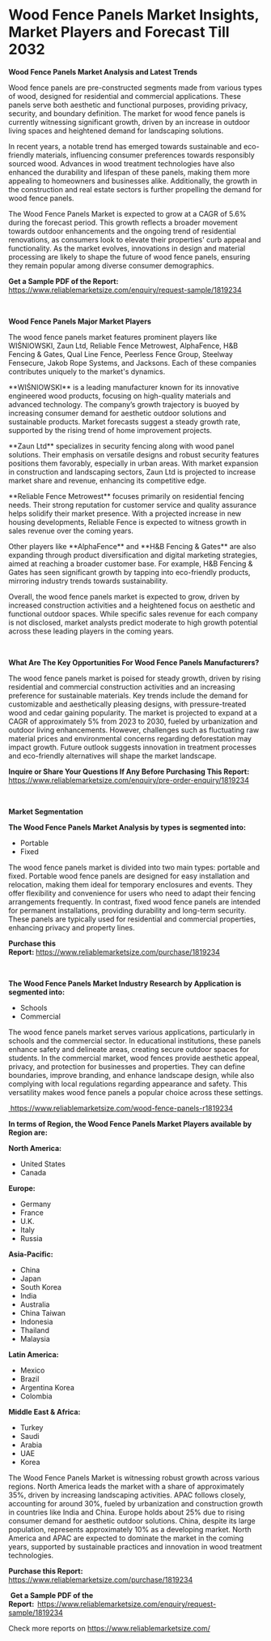 <p><h1>Wood Fence Panels Market Insights, Market Players and Forecast Till 2032</h1></p><p><strong>Wood Fence Panels Market Analysis and Latest Trends</strong></p>
<p><p>Wood fence panels are pre-constructed segments made from various types of wood, designed for residential and commercial applications. These panels serve both aesthetic and functional purposes, providing privacy, security, and boundary definition. The market for wood fence panels is currently witnessing significant growth, driven by an increase in outdoor living spaces and heightened demand for landscaping solutions.</p><p>In recent years, a notable trend has emerged towards sustainable and eco-friendly materials, influencing consumer preferences towards responsibly sourced wood. Advances in wood treatment technologies have also enhanced the durability and lifespan of these panels, making them more appealing to homeowners and businesses alike. Additionally, the growth in the construction and real estate sectors is further propelling the demand for wood fence panels.</p><p>The Wood Fence Panels Market is expected to grow at a CAGR of 5.6% during the forecast period. This growth reflects a broader movement towards outdoor enhancements and the ongoing trend of residential renovations, as consumers look to elevate their properties' curb appeal and functionality. As the market evolves, innovations in design and material processing are likely to shape the future of wood fence panels, ensuring they remain popular among diverse consumer demographics.</p></p>
<p><strong>Get a Sample PDF of the Report:&nbsp;</strong> <a href="https://www.reliablemarketsize.com/enquiry/request-sample/1819234?utm_campaign=3092&utm_medium=2&utm_source=Github&utm_content=ia&utm_term=09042025&utm_id=wood-fence-panels">https://www.reliablemarketsize.com/enquiry/request-sample/1819234</a></p>
<p>&nbsp;</p>
<p><strong>Wood Fence Panels Major Market Players</strong></p>
<p><p>The wood fence panels market features prominent players like WIŚNIOWSKI, Zaun Ltd, Reliable Fence Metrowest, AlphaFence, H&B Fencing & Gates, Qual Line Fence, Peerless Fence Group, Steelway Fensecure, Jakob Rope Systems, and Jacksons. Each of these companies contributes uniquely to the market's dynamics.</p><p>**WIŚNIOWSKI** is a leading manufacturer known for its innovative engineered wood products, focusing on high-quality materials and advanced technology. The company’s growth trajectory is buoyed by increasing consumer demand for aesthetic outdoor solutions and sustainable products. Market forecasts suggest a steady growth rate, supported by the rising trend of home improvement projects.</p><p>**Zaun Ltd** specializes in security fencing along with wood panel solutions. Their emphasis on versatile designs and robust security features positions them favorably, especially in urban areas. With market expansion in construction and landscaping sectors, Zaun Ltd is projected to increase market share and revenue, enhancing its competitive edge.</p><p>**Reliable Fence Metrowest** focuses primarily on residential fencing needs. Their strong reputation for customer service and quality assurance helps solidify their market presence. With a projected increase in new housing developments, Reliable Fence is expected to witness growth in sales revenue over the coming years.</p><p>Other players like **AlphaFence** and **H&B Fencing & Gates** are also expanding through product diversification and digital marketing strategies, aimed at reaching a broader customer base. For example, H&B Fencing & Gates has seen significant growth by tapping into eco-friendly products, mirroring industry trends towards sustainability.</p><p>Overall, the wood fence panels market is expected to grow, driven by increased construction activities and a heightened focus on aesthetic and functional outdoor spaces. While specific sales revenue for each company is not disclosed, market analysts predict moderate to high growth potential across these leading players in the coming years.</p></p>
<p>&nbsp;</p>
<p><strong>What Are The Key Opportunities For Wood Fence Panels Manufacturers?</strong></p>
<p><p>The wood fence panels market is poised for steady growth, driven by rising residential and commercial construction activities and an increasing preference for sustainable materials. Key trends include the demand for customizable and aesthetically pleasing designs, with pressure-treated wood and cedar gaining popularity. The market is projected to expand at a CAGR of approximately 5% from 2023 to 2030, fueled by urbanization and outdoor living enhancements. However, challenges such as fluctuating raw material prices and environmental concerns regarding deforestation may impact growth. Future outlook suggests innovation in treatment processes and eco-friendly alternatives will shape the market landscape.</p></p>
<p><strong>Inquire or Share Your Questions If Any Before Purchasing This Report:</strong> <a href="https://www.reliablemarketsize.com/enquiry/pre-order-enquiry/1819234?utm_campaign=3092&utm_medium=2&utm_source=Github&utm_content=ia&utm_term=09042025&utm_id=wood-fence-panels">https://www.reliablemarketsize.com/enquiry/pre-order-enquiry/1819234</a></p>
<p>&nbsp;</p>
<p><strong>Market Segmentation</strong></p>
<p><strong>The Wood Fence Panels Market Analysis by types is segmented into:</strong></p>
<p><ul><li>Portable</li><li>Fixed</li></ul></p>
<p><p>The wood fence panels market is divided into two main types: portable and fixed. Portable wood fence panels are designed for easy installation and relocation, making them ideal for temporary enclosures and events. They offer flexibility and convenience for users who need to adapt their fencing arrangements frequently. In contrast, fixed wood fence panels are intended for permanent installations, providing durability and long-term security. These panels are typically used for residential and commercial properties, enhancing privacy and property lines.</p></p>
<p><strong>Purchase this Report:&nbsp;</strong><a href="https://www.reliablemarketsize.com/purchase/1819234?utm_campaign=3092&utm_medium=2&utm_source=Github&utm_content=ia&utm_term=09042025&utm_id=wood-fence-panels">https://www.reliablemarketsize.com/purchase/1819234</a></p>
<p>&nbsp;</p>
<p><strong>The Wood Fence Panels Market Industry Research by Application is segmented into:</strong></p>
<p><ul><li>Schools</li><li>Commercial</li></ul></p>
<p><p>The wood fence panels market serves various applications, particularly in schools and the commercial sector. In educational institutions, these panels enhance safety and delineate areas, creating secure outdoor spaces for students. In the commercial market, wood fences provide aesthetic appeal, privacy, and protection for businesses and properties. They can define boundaries, improve branding, and enhance landscape design, while also complying with local regulations regarding appearance and safety. This versatility makes wood fence panels a popular choice across these settings.</p></p>
<p><a href="https://www.reliablemarketsize.com/wood-fence-panels-r1819234?utm_campaign=3092&utm_medium=2&utm_source=Github&utm_content=ia&utm_term=09042025&utm_id=wood-fence-panels">&nbsp;https://www.reliablemarketsize.com/wood-fence-panels-r1819234</a></p>
<p><strong>In terms of Region, the Wood Fence Panels Market Players available by Region are:</strong></p>
<p>
    <p> <strong> North America: </strong>
        <ul>
            <li>United States</li>
            <li>Canada</li>
        </ul>
        </p> 
    <p> <strong> Europe: </strong>
        <ul>
            <li>Germany</li>
            <li>France</li>
            <li>U.K.</li>
            <li>Italy</li>
            <li>Russia</li>
        </ul>
        </p> 
    <p> <strong> Asia-Pacific: </strong>
        <ul>
            <li>China</li>
            <li>Japan</li>
            <li>South Korea</li>
            <li>India</li>
            <li>Australia</li>
            <li>China Taiwan</li>
            <li>Indonesia</li>
            <li>Thailand</li>
            <li>Malaysia</li>
        </ul>
        </p> 
    <p> <strong> Latin America: </strong>
        <ul>
            <li>Mexico</li>
            <li>Brazil</li>
            <li>Argentina Korea</li>
            <li>Colombia</li>
        </ul>
        </p> 
    <p> <strong> Middle East & Africa: </strong>
        <ul>
            <li>Turkey</li>
            <li>Saudi</li>
            <li>Arabia</li>
            <li>UAE</li>
            <li>Korea</li>
        </ul>
    </p>
    </p>
<p><p>The Wood Fence Panels Market is witnessing robust growth across various regions. North America leads the market with a share of approximately 35%, driven by increasing landscaping activities. APAC follows closely, accounting for around 30%, fueled by urbanization and construction growth in countries like India and China. Europe holds about 25% due to rising consumer demand for aesthetic outdoor solutions. China, despite its large population, represents approximately 10% as a developing market. North America and APAC are expected to dominate the market in the coming years, supported by sustainable practices and innovation in wood treatment technologies.</p></p>
<p><strong>Purchase this Report: </strong><a href="https://www.reliablemarketsize.com/purchase/1819234?utm_campaign=3092&utm_medium=2&utm_source=Github&utm_content=ia&utm_term=09042025&utm_id=wood-fence-panels">https://www.reliablemarketsize.com/purchase/1819234</a></p>
<p>&nbsp;<strong>Get a Sample PDF of the Report:&nbsp;&nbsp;</strong><a href="https://www.reliablemarketsize.com/enquiry/request-sample/1819234?utm_campaign=3092&utm_medium=2&utm_source=Github&utm_content=ia&utm_term=09042025&utm_id=wood-fence-panels">https://www.reliablemarketsize.com/enquiry/request-sample/1819234</a></p>
<p><strong></strong></p>
<p>Check more reports on <a href="https://www.reliablemarketsize.com/?utm_campaign=3092&utm_medium=2&utm_source=Github&utm_content=ia&utm_term=09042025&utm_id=wood-fence-panels">https://www.reliablemarketsize.com/</a></p>
